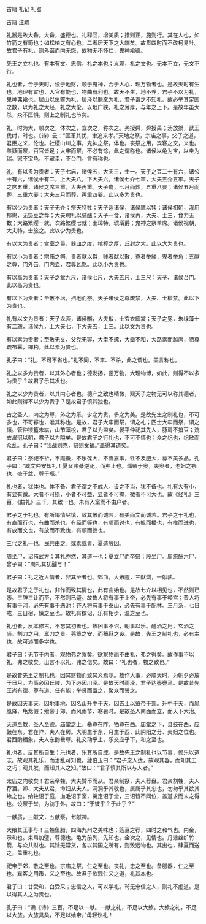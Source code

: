 
 古籍 礼记 礼器 
 
 
 
 
 
 古籍 注疏 
 
 

礼器是故大备。大备，盛德也。礼释回，增美质；措则正，施则行。其在人也，如竹箭之有筠也；如松柏之有心也。二者居天下之大端矣。故贯四时而不改柯易叶。故君子有礼，则外谐而内无怨，故物无不怀仁，鬼神飨德。

 
先王之立礼也，有本有文。忠信，礼之本也；义理，礼之文也。无本不立，无文不行。

 
礼也者，合于天时，设于地财，顺于鬼神，合于人心，理万物者也。是故天时有生也，地理有宜也，人官有能也，物曲有利也。故天不生，地不养，君子不以为礼，鬼神弗飨也。居山以鱼鳖为礼，居泽以鹿豕为礼，君子谓之不知礼。故必举其定国之数，以为礼之大经，礼之大伦。以地广狭，礼之薄厚，与年之上下。是故年虽大杀，众不匡惧。则上之制礼也节矣。

 
礼，时为大，顺次之，体次之，宜次之，称次之。尧授舜，舜授禹；汤放桀，武王伐纣，时也。《诗》云：“匪革其犹，聿追来孝。”天地之祭，宗庙之事，父子之道，君臣之义，伦也。社稷山川之事，鬼神之祭，体也。丧祭之用，宾客之交，义也。羔豚而祭，百官皆足；大牢而祭，不必有馀，此之谓称也。诸侯以龟为宝，以圭为瑞。家不宝龟，不藏圭，不台门，言有称也。

 
礼，有以多为贵者：天子七庙，诸侯五，大夫三，士一。天子之豆二十有六，诸公十有六，诸侯十有二，上大夫八，下大夫六。诸侯七介七牢，大夫五介五牢。天子之席五重，诸侯之席三重，大夫再重。天子崩，七月而葬，五重八翣；诸侯五月而葬，三重六翣；大夫三月而葬，再重四翣。此以多为贵也。

 
有以少为贵者：天子无介；祭天特牲；天子适诸侯，诸侯膳以犊；诸侯相朝，灌用郁鬯，无笾豆之荐；大夫聘礼以脯醢；天子一食，诸侯再，大夫、士三，食力无数；大路繁缨一就，次路繁缨七就；圭璋特，琥璜爵；鬼神之祭单席。诸侯视朝，大夫特，士旅之。此以少为贵也。

 
有以大为贵者：宫室之量，器皿之度，棺椁之厚，丘封之大。此以大为贵也。

 
有以小为贵者：宗庙之祭，贵者献以爵，贱者献以散，尊者举觯，卑者举角；五献之尊，门外缶，门内壶，君尊瓦甒。此以小为贵也。

 
有以高为贵者：天子之堂九尺，诸侯七尺，大夫五尺，士三尺；天子、诸侯台门。此以高为贵也。

 
有以下为贵者：至敬不坛，扫地而祭。天子诸侯之尊废禁，大夫、士棜禁。此以下为贵也。

 
礼有以文为贵者：天子龙衮，诸侯黼，大夫黻，士玄衣纁裳；天子之冕，朱绿藻十有二旒，诸侯九，上大夫七，下大夫五，士三。此以文为贵也。

 
有以素为贵者：至敬无文，父党无容，大圭不琢，大羹不和，大路素而越席，牺尊疏布幂，樿杓。此以素为贵也。

 
孔子曰：“礼，不可不省也。”礼不同，不丰、不杀，此之谓也。盖言称也。

 
礼之以多为贵者，以其外心者也；德发扬，诩万物，大理物博，如此，则得不以多为贵乎？故君子乐其发也。

 
礼之以少为贵者，以其内心者也。德产之致也精微，观天子之物无可以称其德者，如此则得不以少为贵乎？是故君子慎其独也。

 
古之圣人，内之为尊，外之为乐，少之为贵，多之为美。是故先生之制礼也，不可多也，不可寡也，唯其称也。是故，君子大牢而祭，谓之礼；匹士大牢而祭，谓之攘。管仲镂簋朱紘，山节藻梲，君子以为滥矣。晏平仲祀其先人，豚肩不揜豆；浣衣濯冠以朝，君子以为隘矣。是故君子之行礼也，不可不慎也；众之纪也，纪散而众乱。孔子曰：“我战则克，祭则受福。”盖得其道矣。

 
君子曰：祭祀不祈，不麾蚤，不乐葆大，不善嘉事，牲不及肥大，荐不美多品。孔子曰：“臧文仲安知礼！夏父弗綦逆祀，而弗止也。燔柴于奥，夫奥者，老妇之祭也，盛于盆，尊于瓶。”

 
礼也者，犹体也。体不备，君子谓之不成人。设之不当，犹不备也。礼有大有小，有显有微。大者不可损，小者不可益，显者不可掩，微者不可大也。故《经礼》三百，《曲礼》三千，其致一也。未有入室而不由户者。

 
君子之于礼也，有所竭情尽慎，致其敬而诚若，有美而文而诚若。君子之于礼也，有直而行也，有曲而杀也，有经而等也，有顺而讨也，有摭而播也，有推而进也，有放而文也，有放而不致也，有顺而摭也。

 
三代之礼一也，民共由之。或素或青，夏造殷因。

 
周坐尸，诏侑武方；其礼亦然，其道一也；夏立尸而卒祭；殷坐尸。周旅酬六尸，曾子曰：“周礼其犹醵与！”

 
君子曰：礼之近人情者，非其至者也。郊血，大飨腥，三献爓，一献孰。

 
是故君子之于礼也，非作而致其情也，此有由始也。是故七介以相见也，不然则已悫。三辞三让而至，不然则已蹙。故鲁人将有事于上帝，必先有事于頖宫；晋人将有事于河，必先有事于恶池；齐人将有事于泰山，必先有事于配林。三月系，七日戒，三日宿，慎之至也。故礼有摈诏，乐有相步，温之至也。

 
礼也者，反本修古，不忘其初者也。故凶事不诏，朝事以乐。醴酒之用，玄酒之尚。割刀之用，鸾刀之贵。莞簟之安，而稿鞂之设。是故，先王之制礼也，必有主也，故可述而多学也。

 
君子曰：无节于内者，观物弗之察矣。欲察物而不由礼，弗之得矣。故作事不以礼，弗之敬矣。出言不以礼，弗之信矣。故曰：“礼也者，物之致也。”

 
是故昔先王之制礼也，因其财物而致其义焉尔。故作大事，必顺天时，为朝夕必放于日月，为高必因丘陵，为下必因川泽。是故天时雨泽，君子达亹亹焉。是故昔先王尚有德、尊有道、任有能；举贤而置之，聚众而誓之。

 
是故因天事天，因地事地，因名山升中于天，因吉土以飨帝于郊。升中于天，而凤凰降、龟龙假；飨帝于郊，而风雨节、寒暑时。是故圣人南面而立，而天下大治。

 
天道至教，圣人至德。庙堂之上，罍尊在阼，牺尊在西。庙堂之下，县鼓在西，应鼓在东。君在阼，夫人在房。大明生于东，月生于西，此阴阳之分、夫妇之位也。君西酌牺象，夫人东酌罍尊。礼交动乎上，乐交应乎下，和之至也。

 
礼也者，反其所自生；乐也者，乐其所自成。是故先王之制礼也以节事，修乐以道志。故观其礼乐，而治乱可知也。蘧伯玉曰：“君子之人达，故观其器，而知其工之巧；观其发，而知其人之知。”故曰：“君子慎其所以与人者。”

 
太庙之内敬矣！君亲牵牲，大夫赞币而从。君亲制祭，夫人荐盎。君亲割牲，夫人荐酒。卿、大夫从君，命妇从夫人。洞洞乎其敬也，属属乎其忠也，勿勿乎其欲其飨之也。纳牲诏于庭，血毛诏于室，羹定诏于堂，三诏皆不同位，盖道求而未之得也。设祭于堂，为祊乎外，故曰：“于彼乎？于此乎？”

 
一献质，三献文，五献察，七献神。

 
大飨其王事与！三牲鱼腊，四海九州之美味也；笾豆之荐，四时之和气也。内金，示和也。束帛加璧，尊德也。龟为前列，先知也。金次之，见情也。丹漆丝纩竹箭，与众共财也。其馀无常货，各以其国之所有，则致远物也。其出也，肆夏而送之，盖重礼也。

 
祀帝于郊，敬之至也。宗庙之祭，仁之至也。丧礼，忠之至也。备服器，仁之至也。宾客之用币，义之至也。故君子欲观仁义之道，礼其本也。

 
君子曰：甘受和，白受采；忠信之人，可以学礼。茍无忠信之人，则礼不虚道。是以得其人之为贵也。

 
孔子曰：“诵《诗》三百，不足以一献。一献之礼，不足以大飨。大飨之礼，不足以大旅。大旅具矣，不足以飨帝。”毋轻议礼！

 